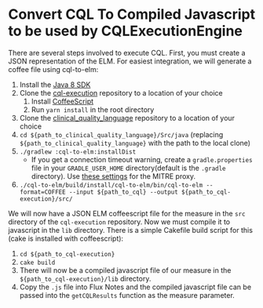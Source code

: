 # Convert CQL To Compiled Javascript to be used by CQLExecutionEngine

There are several steps involved to execute CQL.  First, you must create a JSON representation of the ELM.
For easiest integration, we will generate a coffee file using cql-to-elm:

1. Install the [Java 8 SDK](http://www.oracle.com/technetwork/java/javase/downloads/jdk8-downloads-2133151.html)
2. Clone the [cql-execution](https://github.com/cqframework/cql-execution) repository to a location of your choice
    1. Install [CoffeeScript](http://coffeescript.org/)
    2. Run `yarn install` in the root directory
3. Clone the [clinical_quality_language](https://github.com/cqframework/clinical_quality_language) repository to a location of your choice
4. `cd ${path_to_clinical_quality_language}/Src/java` (replacing `${path_to_clinical_quality_language}` with the path to the local clone)
5. `./gradlew :cql-to-elm:installDist`
    * If you get a connection timeout warning, create a `gradle.properties` file in your `GRADLE_USER_HOME` directory(default is the `.gradle` directory).  Use [these settings](https://mitrepedia.mitre.org/index.php/Proxy_Settings#Gradle) for the MITRE proxy.
6. `./cql-to-elm/build/install/cql-to-elm/bin/cql-to-elm --format=COFFEE --input ${path_to_cql} --output ${path_to_cql-execution}/src/`

We will now have a JSON ELM coffeescript file for the measure in the `src` directory of the `cql-execution` repository.  Now we must compile it to javascript in the `lib` directory.  There is a simple Cakefile build script for this (cake is installed with coffeescript):
1. `cd ${path_to_cql-execution}`
2. `cake build`
3. There will now be a compiled javascript file of our measure in the `${path_to_cql-execution}/lib` directory.
4. Copy the `.js` file into Flux Notes and the compiled javascript file can be passed into the `getCQLResults` function as the measure parameter. 
